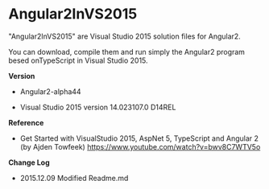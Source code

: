 # Angular2InVS2015

"Angular2InVS2015" are Visual Studio 2015 solution files for Angular2. 

 You can download, compile them and run simply the Angular2 program besed onTypeScript in Visual Studio 2015.   


**Version**

   - Angular2-alpha44

- Visual Studio 2015 version 14.023107.0 D14REL


**Reference**

- Get Started with VisualStudio 2015, AspNet 5, TypeScript and Angular 2 (by Ajden Towfeek)
<https://www.youtube.com/watch?v=bwv8C7WTV5o>

**Change Log**

 - 2015.12.09 Modified Readme.md
